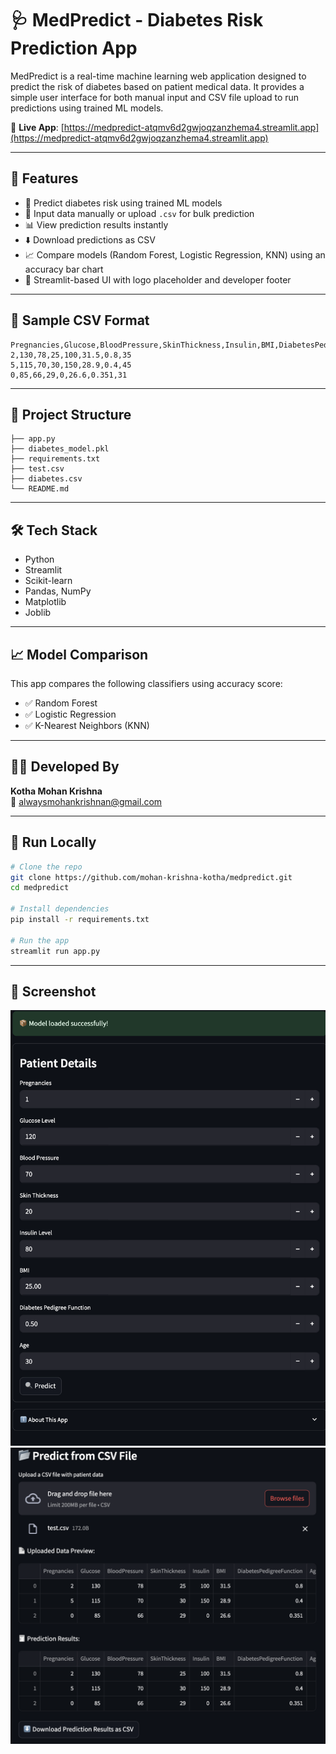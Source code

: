 # 🩺 MedPredict - Diabetes Risk Prediction App

MedPredict is a real-time machine learning web application designed to predict the risk of diabetes based on patient medical data. It provides a simple user interface for both manual input and CSV file upload to run predictions using trained ML models.

🔗 **Live App**: [https://medpredict-atqmv6d2gwjoqzanzhema4.streamlit.app](https://medpredict-atqmv6d2gwjoqzanzhema4.streamlit.app)

---

## 🚀 Features

- 🧠 Predict diabetes risk using trained ML models
- 🧾 Input data manually or upload `.csv` for bulk prediction
- 📊 View prediction results instantly
- ⬇️ Download predictions as CSV
- 📈 Compare models (Random Forest, Logistic Regression, KNN) using an accuracy bar chart
- 🎨 Streamlit-based UI with logo placeholder and developer footer

---

## 📂 Sample CSV Format

```
Pregnancies,Glucose,BloodPressure,SkinThickness,Insulin,BMI,DiabetesPedigreeFunction,Age
2,130,78,25,100,31.5,0.8,35
5,115,70,30,150,28.9,0.4,45
0,85,66,29,0,26.6,0.351,31
```

---

## 📁 Project Structure

```
├── app.py
├── diabetes_model.pkl
├── requirements.txt
├── test.csv
├── diabetes.csv
└── README.md
```

---

## 🛠 Tech Stack

- Python
- Streamlit
- Scikit-learn
- Pandas, NumPy
- Matplotlib
- Joblib

---

## 📈 Model Comparison

This app compares the following classifiers using accuracy score:

- ✅ Random Forest
- ✅ Logistic Regression
- ✅ K-Nearest Neighbors (KNN)

---

## 👨‍💻 Developed By

**Kotha Mohan Krishna**  
📧 [alwaysmohankrishnan@gmail.com](mailto:alwaysmohankrishnan@gmail.com)

---

## 📌 Run Locally

```bash
# Clone the repo
git clone https://github.com/mohan-krishna-kotha/medpredict.git
cd medpredict

# Install dependencies
pip install -r requirements.txt

# Run the app
streamlit run app.py
```

---

## 📸 Screenshot

![App Screenshot 1](screenshot1.png)  
![App Screenshot 2](screenshot2.png)
